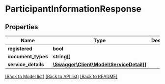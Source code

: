 # ParticipantInformationResponse

## Properties
Name | Type | Description | Notes
------------ | ------------- | ------------- | -------------
**registered** | **bool** |  | [optional] 
**document_types** | **string[]** |  | [optional] 
**service_details** | [**\Swagger\Client\Model\ServiceDetail[]**](ServiceDetail.md) |  | [optional] 

[[Back to Model list]](../README.md#documentation-for-models) [[Back to API list]](../README.md#documentation-for-api-endpoints) [[Back to README]](../README.md)



